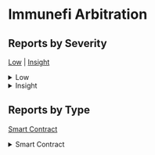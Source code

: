 
# Immunefi Arbitration

## Reports by Severity

[Low](<README.md#low>) | [Insight](<README.md#insight>)
<details>
<summary>Low</summary>

* [29432 - [SC - Low] Malicious project can grief reward payouts from...](./29432%20-%20%5BSC%20-%20Low%5D%20Malicious%20project%20can%20grief%20reward%20payouts%20from....md)
* [29467 - [SC - Low] RewardTimelockexecuteRewardTransaction - L Inco...](./29467%20-%20%5BSC%20-%20Low%5D%20RewardTimelockexecuteRewardTransaction%20-%20L%20Inco....md)
* [29738 - [SC - Low] Missing Chainlink circuit breaker check allows ...](./29738%20-%20%5BSC%20-%20Low%5D%20Missing%20Chainlink%20circuit%20breaker%20check%20allows%20....md)

</details>
<details>
<summary>Insight</summary>

* [29318 - [SC - Insight] Timelock contract should use canExecuteTransact...](./29318%20-%20%5BSC%20-%20Insight%5D%20Timelock%20contract%20should%20use%20canExecuteTransact....md)
* [29341 - [SC - Insight] Unsafe Downcast vulnerability this can lead to ...](./29341%20-%20%5BSC%20-%20Insight%5D%20Unsafe%20Downcast%20vulnerability%20this%20can%20lead%20to%20....md)
* [29347 - [SC - Insight] Chainlinks latestRoundData might return stale o...](./29347%20-%20%5BSC%20-%20Insight%5D%20Chainlinks%20latestRoundData%20might%20return%20stale%20o....md)
* [29348 - [SC - Insight] Token price returned by PriceConsumer may be in...](./29348%20-%20%5BSC%20-%20Insight%5D%20Token%20price%20returned%20by%20PriceConsumer%20may%20be%20in....md)
* [29384 - [SC - Insight] Malicious project can remove the ImmunefiGuard ...](./29384%20-%20%5BSC%20-%20Insight%5D%20Malicious%20project%20can%20remove%20the%20ImmunefiGuard%20....md)
* [29445 - [SC - Insight] latestRoundData Call May Result Stale](./29445%20-%20%5BSC%20-%20Insight%5D%20latestRoundData%20Call%20May%20Result%20Stale.md)
* [29483 - [SC - Insight] RewardTimelockcanExecuteTransaction - Reward tr...](./29483%20-%20%5BSC%20-%20Insight%5D%20RewardTimelockcanExecuteTransaction%20-%20Reward%20tr....md)
* [29484 - [SC - Insight] Potential Loss of Precision in Conversion from ...](./29484%20-%20%5BSC%20-%20Insight%5D%20Potential%20Loss%20of%20Precision%20in%20Conversion%20from%20....md)
* [29511 - [SC - Insight] Delegatecall Return Values in RewardSystem ...](./29511%20-%20%5BSC%20-%20Insight%5D%20Delegatecall%20Return%20Values%20in%20RewardSystem%20....md)
* [29513 - [SC - Insight] Critical reentrancy vulnerability in executeRew...](./29513%20-%20%5BSC%20-%20Insight%5D%20Critical%20reentrancy%20vulnerability%20in%20executeRew....md)
* [29604 - [SC - Insight] VaultDelegatesendReward - Token fees not subtra...](./29604%20-%20%5BSC%20-%20Insight%5D%20VaultDelegatesendReward%20-%20Token%20fees%20not%20subtra....md)
* [29744 - [SC - Insight] Projects can pay rewards at up to  below market...](./29744%20-%20%5BSC%20-%20Insight%5D%20Projects%20can%20pay%20rewards%20at%20up%20to%20%20below%20market....md)
* [29760 - [SC - Insight] Enforcing Multiple Rewards During Arbitration B...](./29760%20-%20%5BSC%20-%20Insight%5D%20Enforcing%20Multiple%20Rewards%20During%20Arbitration%20B....md)

</details>

## Reports by Type

[Smart Contract](<README.md#smart-contract>)
<details>
<summary>Smart Contract</summary>

* [29318 - [SC - Insight] Timelock contract should use canExecuteTransact...](./29318%20-%20%5BSC%20-%20Insight%5D%20Timelock%20contract%20should%20use%20canExecuteTransact....md)
* [29341 - [SC - Insight] Unsafe Downcast vulnerability this can lead to ...](./29341%20-%20%5BSC%20-%20Insight%5D%20Unsafe%20Downcast%20vulnerability%20this%20can%20lead%20to%20....md)
* [29347 - [SC - Insight] Chainlinks latestRoundData might return stale o...](./29347%20-%20%5BSC%20-%20Insight%5D%20Chainlinks%20latestRoundData%20might%20return%20stale%20o....md)
* [29348 - [SC - Insight] Token price returned by PriceConsumer may be in...](./29348%20-%20%5BSC%20-%20Insight%5D%20Token%20price%20returned%20by%20PriceConsumer%20may%20be%20in....md)
* [29384 - [SC - Insight] Malicious project can remove the ImmunefiGuard ...](./29384%20-%20%5BSC%20-%20Insight%5D%20Malicious%20project%20can%20remove%20the%20ImmunefiGuard%20....md)
* [29432 - [SC - Low] Malicious project can grief reward payouts from...](./29432%20-%20%5BSC%20-%20Low%5D%20Malicious%20project%20can%20grief%20reward%20payouts%20from....md)
* [29445 - [SC - Insight] latestRoundData Call May Result Stale](./29445%20-%20%5BSC%20-%20Insight%5D%20latestRoundData%20Call%20May%20Result%20Stale.md)
* [29467 - [SC - Low] RewardTimelockexecuteRewardTransaction - L Inco...](./29467%20-%20%5BSC%20-%20Low%5D%20RewardTimelockexecuteRewardTransaction%20-%20L%20Inco....md)
* [29483 - [SC - Insight] RewardTimelockcanExecuteTransaction - Reward tr...](./29483%20-%20%5BSC%20-%20Insight%5D%20RewardTimelockcanExecuteTransaction%20-%20Reward%20tr....md)
* [29484 - [SC - Insight] Potential Loss of Precision in Conversion from ...](./29484%20-%20%5BSC%20-%20Insight%5D%20Potential%20Loss%20of%20Precision%20in%20Conversion%20from%20....md)
* [29511 - [SC - Insight] Delegatecall Return Values in RewardSystem ...](./29511%20-%20%5BSC%20-%20Insight%5D%20Delegatecall%20Return%20Values%20in%20RewardSystem%20....md)
* [29513 - [SC - Insight] Critical reentrancy vulnerability in executeRew...](./29513%20-%20%5BSC%20-%20Insight%5D%20Critical%20reentrancy%20vulnerability%20in%20executeRew....md)
* [29604 - [SC - Insight] VaultDelegatesendReward - Token fees not subtra...](./29604%20-%20%5BSC%20-%20Insight%5D%20VaultDelegatesendReward%20-%20Token%20fees%20not%20subtra....md)
* [29738 - [SC - Low] Missing Chainlink circuit breaker check allows ...](./29738%20-%20%5BSC%20-%20Low%5D%20Missing%20Chainlink%20circuit%20breaker%20check%20allows%20....md)
* [29744 - [SC - Insight] Projects can pay rewards at up to  below market...](./29744%20-%20%5BSC%20-%20Insight%5D%20Projects%20can%20pay%20rewards%20at%20up%20to%20%20below%20market....md)
* [29760 - [SC - Insight] Enforcing Multiple Rewards During Arbitration B...](./29760%20-%20%5BSC%20-%20Insight%5D%20Enforcing%20Multiple%20Rewards%20During%20Arbitration%20B....md)

</details>
